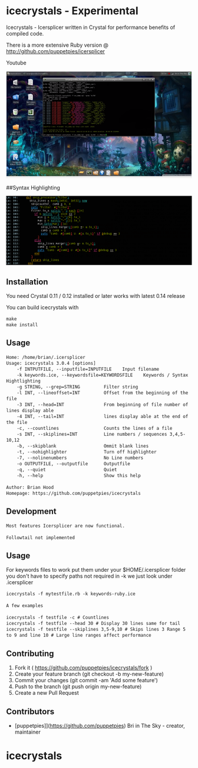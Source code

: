 # icecrystals - Experimental

Icecrystals - Icersplicer written in Crystal for performance benefits of compiled code.

There is a more extensive Ruby version @ http://github.com/puppetpies/icersplicer

Youtube
 
[![Icecrystals Demo](https://github.com/puppetpies/icecrystals/blob/f10f99b743db43955d8beeafecc11ea84623cf13/Screenshot.png)](https://www.youtube.com/watch?v=ozboFecEkwY)

##Syntax Highlighting

![Icersplicer Nova](https://raw.githubusercontent.com/puppetpies/icecrystals/master/hightlight_sample.png)

## Installation

You need Crystal 0.11 / 0.12 installed or later works with latest 0.14 release

You can build icecrystals with

````
make
make install
````

## Usage

````
Home: /home/brian/.icersplicer
Usage: icecrystals 3.0.4 [options]
    -f INTPUTFILE, --inputfile=INPUTFILE	Input filename
    -k keywords.ice, --keywordsfile=KEYWORDSFILE	Keywords / Syntax Hightlighting
    -g STRING, --grep=STRING         Filter string
    -l INT, --lineoffset=INT         Offset from the beginning of the file
    -3 INT, --head=INT               From beginning of file number of lines display able
    -4 INT, --tail=INT               lines display able at the end of the file
    -c, --countlines                 Counts the lines of a file
    -s INT, --skiplines=INT          Line numbers / sequences 3,4,5-10,12
    -b, --skipblank                  Ommit blank lines
    -t, --nohighlighter              Turn off highlighter
    -7, --nolinenumbers              No Line numbers
    -o OUTPUTFILE, --outputfile      Outputfile
    -q, --quiet                      Quiet
    -h, --help                       Show this help

Author: Brian Hood
Homepage: https://github.com/puppetpies/icecrystals
````

## Development

````
Most features Icersplicer are now functional.

Followtail not implemented

````

## Usage

For keywords files to work put them under your $HOME/.icersplicer folder you don't have to specify paths not required in -k we just look under .icersplicer

````
icecrystals -f mytestfile.rb -k keywords-ruby.ice

A few examples

icecrystals -f testfile -c # Countlines
icecrystals -f testfile --head 30 # Display 30 lines same for tail
icecrystals -f testfile --skiplines 3,5-9,10 # Skips lines 3 Range 5 to 9 and line 10 # Large line ranges affect performance
````

## Contributing

1. Fork it ( https://github.com/puppetpies/icecrystals/fork )
2. Create your feature branch (git checkout -b my-new-feature)
3. Commit your changes (git commit -am 'Add some feature')
4. Push to the branch (git push origin my-new-feature)
5. Create a new Pull Request

## Contributors

- [puppetpies]](https://github.com/puppetpies) Bri in The Sky - creator, maintainer

# icecrystals

